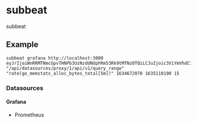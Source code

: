 # subbeat
subbeat

## Example

```
subbeat grafana http://localhost:3000 eyJrIjoiWnRRMTNmcGpvTHNPb3UzNzdUNUphRm53Rk9tMTNzOTQiLCJuIjoic3ViYmVhdC10ZXN0IiwiaWQiOjF9 "/api/datasources/proxy/1/api/v1/query_range" "rate(go_memstats_alloc_bytes_total[5m])" 1634672070 1635110190 15
```


### Datasources
#### Grafana
* Prometheus
